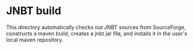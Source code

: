 # JNBT build
This directory automatically checks out JNBT sources from SourceForge, 
constructs a maven build, creates a jnbt jar file, and installs it in the 
user's local maven repository.
